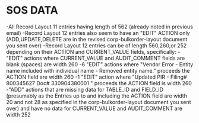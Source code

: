 # SOS DATA
-All Record Layout 11 entries having length of 562 (already noted in previous email)
-Record Layout 12 entries also seem to have an "EDIT" ACTION only (ADD,UPDATE,DELETE are in the revised corp-bulkorder-layout document you sent over)
-Record Layout 12 entries can be of length 560,260,or 252 depending on their ACTION and CURRENT_VALUE fields, specifically: 
     -"EDIT" actions where CURRENT_VALUE and AUDIT_COMMENT fields are blank (spaces) are width 260
     -6 "EDIT" actions where "Vendor Error - Entity name included with individual name - Removed entity name." proceeds the ACTION field are width 260
     -1 "EDIT" action where "Updated PIR - Filing# 800345627 Doc# 330904380001 " proceeds the ACTION field is width 260
     -"ADD" actions that are missing data for TABLE_ID and FIELD_ID (presumably as the Entries up to and including the ACTION field are width 20 and not 28 as specified in the corp-bulkorder-layout document you sent over)  and have no data for CURRENT_VALUE and AUDIT_COMMENT are width 252 
